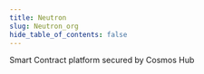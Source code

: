 ```yaml
---
title: Neutron
slug: Neutron_org
hide_table_of_contents: false
---
```


Smart Contract platform secured
by Cosmos Hub